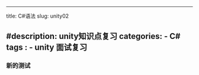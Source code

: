 
---
title: C#语法
slug:  unity02

#description: unity知识点复习
categories:
    - C#
tags : 
    - unity 面试复习
---
### 新的测试

